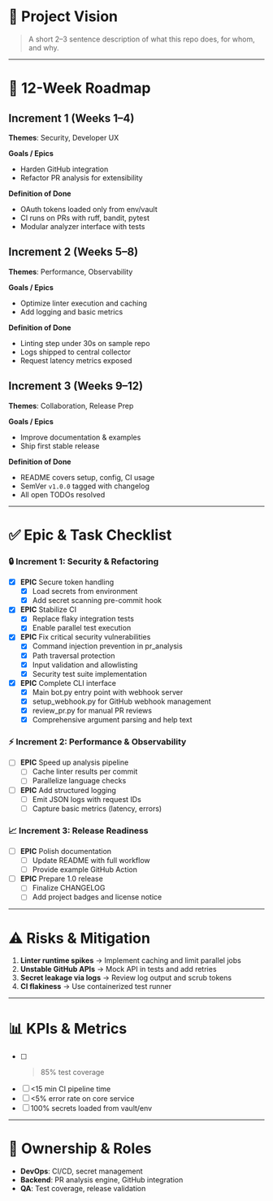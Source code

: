 # 🔩 Project Vision

> A short 2–3 sentence description of what this repo does, for whom, and why.

---

# 📅 12-Week Roadmap

## Increment 1 (Weeks 1–4)

**Themes**: Security, Developer UX

**Goals / Epics**
- Harden GitHub integration
- Refactor PR analysis for extensibility

**Definition of Done**
- OAuth tokens loaded only from env/vault
- CI runs on PRs with ruff, bandit, pytest
- Modular analyzer interface with tests

## Increment 2 (Weeks 5–8)

**Themes**: Performance, Observability

**Goals / Epics**
- Optimize linter execution and caching
- Add logging and basic metrics

**Definition of Done**
- Linting step under 30s on sample repo
- Logs shipped to central collector
- Request latency metrics exposed

## Increment 3 (Weeks 9–12)

**Themes**: Collaboration, Release Prep

**Goals / Epics**
- Improve documentation & examples
- Ship first stable release

**Definition of Done**
- README covers setup, config, CI usage
- SemVer `v1.0.0` tagged with changelog
- All open TODOs resolved

---

# ✅ Epic & Task Checklist

### 🔒 Increment 1: Security & Refactoring
- [x] **EPIC** Secure token handling
  - [x] Load secrets from environment
  - [x] Add secret scanning pre-commit hook
- [x] **EPIC** Stabilize CI
  - [x] Replace flaky integration tests
  - [x] Enable parallel test execution
- [x] **EPIC** Fix critical security vulnerabilities
  - [x] Command injection prevention in pr_analysis
  - [x] Path traversal protection
  - [x] Input validation and allowlisting
  - [x] Security test suite implementation
- [x] **EPIC** Complete CLI interface
  - [x] Main bot.py entry point with webhook server
  - [x] setup_webhook.py for GitHub webhook management
  - [x] review_pr.py for manual PR reviews
  - [x] Comprehensive argument parsing and help text

### ⚡️ Increment 2: Performance & Observability
- [ ] **EPIC** Speed up analysis pipeline
  - [ ] Cache linter results per commit
  - [ ] Parallelize language checks
- [ ] **EPIC** Add structured logging
  - [ ] Emit JSON logs with request IDs
  - [ ] Capture basic metrics (latency, errors)

### 📈 Increment 3: Release Readiness
- [ ] **EPIC** Polish documentation
  - [ ] Update README with full workflow
  - [ ] Provide example GitHub Action
- [ ] **EPIC** Prepare 1.0 release
  - [ ] Finalize CHANGELOG
  - [ ] Add project badges and license notice

---

# ⚠️ Risks & Mitigation

1. **Linter runtime spikes** → Implement caching and limit parallel jobs
2. **Unstable GitHub APIs** → Mock API in tests and add retries
3. **Secret leakage via logs** → Review log output and scrub tokens
4. **CI flakiness** → Use containerized test runner

---

# 📊 KPIs & Metrics

- [ ] >85% test coverage
- [ ] <15 min CI pipeline time
- [ ] <5% error rate on core service
- [ ] 100% secrets loaded from vault/env

---

# 👥 Ownership & Roles

- **DevOps**: CI/CD, secret management
- **Backend**: PR analysis engine, GitHub integration
- **QA**: Test coverage, release validation
